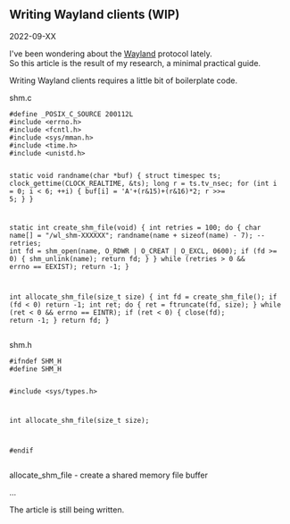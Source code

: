 <h2>Writing Wayland clients (WIP)</h2>
<time>2022-09-XX</time>
<p>
	I've been wondering about the <a href="https://wayland.freedesktop.org">Wayland</a> protocol lately.
	<br>So this article is the result of my research, a minimal practical guide.
</p>

<p>Writing Wayland clients requires a little bit of boilerplate code.</p>

<p>shm.c</p>
<pre><code>#define _POSIX_C_SOURCE 200112L
#include &lt;errno.h&gt;
#include &lt;fcntl.h&gt;
#include &lt;sys/mman.h&gt;
#include &lt;time.h&gt;
#include &lt;unistd.h&gt;

static void
randname(char *buf)
{
	struct timespec ts;
	clock_gettime(CLOCK_REALTIME, &ts);
	long r = ts.tv_nsec;
	for (int i = 0; i < 6; ++i) {
		buf[i] = 'A'+(r&15)+(r&16)*2;
		r >>= 5;
	}
}

static int
create_shm_file(void)
{
	int retries = 100;
	do {
		char name[] = "/wl_shm-XXXXXX";
		randname(name + sizeof(name) - 7);
		--retries;
		int fd = shm_open(name, O_RDWR | O_CREAT | O_EXCL, 0600);
		if (fd >= 0) {
			shm_unlink(name);
			return fd;
		}
	} while (retries > 0 && errno == EEXIST);
	return -1;
}

int
allocate_shm_file(size_t size)
{
	int fd = create_shm_file();
	if (fd < 0)
		return -1;
	int ret;
	do {
		ret = ftruncate(fd, size);
	} while (ret < 0 && errno == EINTR);
	if (ret < 0) {
		close(fd);
		return -1;
	}
	return fd;
}
</code></pre>
<p>shm.h</p>
<pre><code>#ifndef SHM_H
#define SHM_H

#include &lt;sys/types.h&gt;

int allocate_shm_file(size_t size);

#endif
</code></pre>

<p>
	allocate_shm_file - create a shared memory file buffer
</p>

<p>
	...
</p>

<p>
	The article is still being written.
</p>
